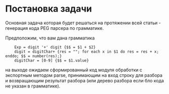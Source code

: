 # Постановка задачи

Основная задача которая будет решаться на протяжении всей статьи - генерация кода PEG парсера по грамматике. 

Предположим, что вам дана грамматика 

```
    Exp = digit '+' digit {$$ = $1 + $2}
    digit = digitChar+ {res = ""; for each x in $1 do res = res + x; enddo; $$ = number(res);}
    digitChar = [0-9] {$$ = $1.value}
```

на выходе ожидаем сформированный код модуля обработки с экспортным методом parse, принимающим на вход строку для разбора и возвращающим результат разбора (или дерево разбора если бло кода не указан в грамматике). 


